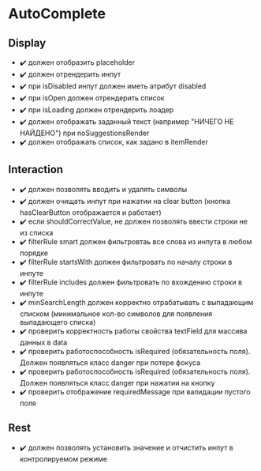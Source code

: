 # AutoComplete

## Display
- :heavy_check_mark: должен отобразить placeholder
- :heavy_check_mark: должен отрендерить инпут
- :heavy_check_mark: при isDisabled инпут должен иметь атрибут disabled
- :heavy_check_mark: при isOpen должен отрендерить список
- :heavy_check_mark: при isLoading должен отрендерить лоадер
- :heavy_check_mark: должен отображать заданный текст (например "НИЧЕГО НЕ НАЙДЕНО") при noSuggestionsRender
- :heavy_check_mark: должен отображать список, как задано в itemRender


## Interaction
- :heavy_check_mark: должен позволять вводить и удалять символы
- :heavy_check_mark: должен очищать инпут при нажатии на clear button (кнопка hasClearButton отображается и работает)
- :heavy_check_mark: если shouldCorrectValue, не должен позволять ввести строки не из списка
- :heavy_check_mark: filterRule smart должен фильтровтаь все слова из инпута в любом порядке
- :heavy_check_mark: filterRule startsWith должен фильтровать по началу строки в инпуте
- :heavy_check_mark: filterRule includes должен фильтровать по вхождению строки в инпуте
- :heavy_check_mark: minSearchLength должен корректно отрабатывать с выпадающим списком (минимальное кол-во символов для появления выпадающего списка)
- :heavy_check_mark: проверить корректность работы свойства textField для массива данных в data
- :heavy_check_mark: проверить работоспособность isRequired (обязательность поля). Должен появляться класс danger при потере фокуса
- :heavy_check_mark: проверить работоспособность isRequired (обязательность поля). Должен появляться класс danger при нажатии на кнопку
- :heavy_check_mark: проверить отображение requiredMessage при валидации пустого поля


## Rest
- :heavy_check_mark: должен позволять установить значение и отчистить инпут в контролируемом режиме

